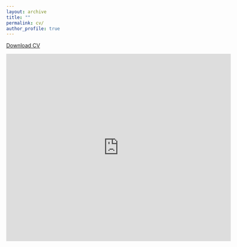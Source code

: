 ```yaml
---
layout: archive
title: ""
permalink: cv/
author_profile: true
---
```

<a href="https://drive.google.com/file/d/1CGacPGnN3TDL2rGkI8_0T3QNog1gqYuY/view?usp=drive_link" download="Priyanka_Mondal_CV.pdf" target="_blank">Download CV</a>


<iframe src="https://docs.google.com/gview?url=https://priyanka-mondal.github.io/priyanka_mondal.pdf" style="width:600px; height:500px;" frameborder="0"></iframe>

